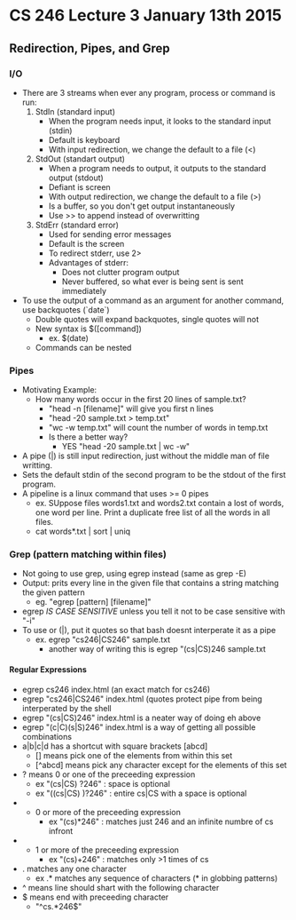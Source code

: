 # CS 246 Lecture 3 January 13th 2015
## Redirection, Pipes, and Grep
### I/O
- There are 3 streams when ever any program, process or command is run:
    1. StdIn (standard input)
        - When the program needs input, it looks to the standard input (stdin)
        - Default is keyboard
        - With input redirection, we change the default to a file (<)
    2. StdOut (standart output)
        - When a program needs to output, it outputs to the standard output (stdout)
        - Defiant is screen
        - With output redirection, we change the default to a file (>)
        - Is a buffer, so you don't get output instantaneously
        - Use >> to append instead of overwritting
    3. StdErr (standard error)
        - Used for sending error messages
        - Default is the screen
        - To redirect stderr, use 2>
        - Advantages of stderr:
            - Does not clutter program output
            - Never buffered, so what ever is being sent is sent immediately
- To use the output of a command as an argument for another command, use backquotes (\`date\`)
    - Double quotes will expand backquotes, single quotes will not
    - New syntax is $([command])
        - ex. $(date)
    - Commands can be nested

### Pipes
- Motivating Example:
    - How many words occur in the first 20 lines of sample.txt?
        - "head -n [filename]" will give you first n lines
        - "head -20 sample.txt > temp.txt"
        - "wc -w temp.txt" will count the number of words in temp.txt
        - Is there a better way?
            - YES "head -20 sample.txt | wc -w"
- A pipe (|) is still input redirection, just without the middle man of file writting.
- Sets the default stdin of the second program to be the stdout of the first program.
- A pipeline is a linux command that uses >= 0 pipes
    - ex. SUppose files words1.txt and words2.txt contain a lost of words, one word per line. Print a duplicate free list of all the words in all files.
    - cat words\*.txt | sort | uniq

### Grep (pattern matching within files)
- Not going to use grep, using egrep instead (same as grep -E)
- Output: prits every line in the given file that contains a string matching the given pattern
    - eg. "egrep [pattern] [filename]"
- egrep *IS CASE SENSITIVE* unless you tell it not to be case sensitive with "-i"
- To use or (|), put it quotes so that bash doesnt interperate it as a pipe
    - ex. egrep "cs246|CS246" sample.txt
        - another way of writing this is egrep "(cs|CS)246 sample.txt

#### Regular Expressions
- egrep cs246 index.html (an exact match for cs246)
- egrep "cs246|CS246" index.html (quotes protect pipe from being interperated by the shell
- egrep "(cs|CS)246" index.html is a neater way of doing eh above
- egrep "(c|C)(s|S)246" index.html is a way of getting all possible combinations
- a|b|c|d has a shortcut with square brackets [abcd]
    - [] means pick one of the elements from within this set
    - [^abcd] means pick any character except for the elements of this set
- ? means 0 or one of the preceeding expression
    - ex "(cs|CS) ?246" : space is optional
    - ex "((cs|CS) )?246" : entire cs|CS with a space is optional
- * 0 or more of the preceeding expression
    - ex "(cs)\*246" : matches just 246 and an infinite numbre of cs infront
- + 1 or more of the preceeding expression
    - ex "(cs)\+246" : matches only >1 times of cs
- . matches any one character
    - ex .\* matches any sequence of characters (\* in globbing patterns)
- ^ means line should shart with the following character
- $ means end with preceeding character
    - "^cs.\*246$"

